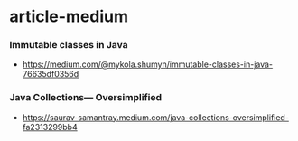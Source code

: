 # article-medium

### Immutable classes in Java
- https://medium.com/@mykola.shumyn/immutable-classes-in-java-76635df0356d

### Java Collections— Oversimplified
- https://saurav-samantray.medium.com/java-collections-oversimplified-fa2313299bb4
